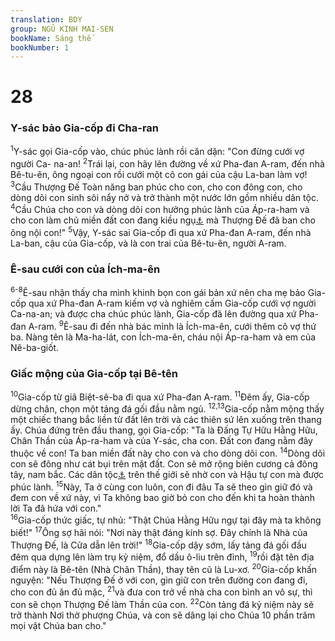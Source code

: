 ```yaml
---
translation: BDY
group: NGŨ KINH MAI-SEN
bookName: Sáng thế 
bookNumber: 1
---
```


<div class="title"><h1>28</h1><h3>Y-sác bảo Gia-cốp đi Cha-ran</h3></div>
<span class="verse sa_28_1"><sup>1</sup>Y-sác gọi Gia-cốp vào, chúc phúc lành rồi căn dặn: &#34;Con đừng cưới vợ người Ca- na-an! </span>
<span class="verse sa_28_2"><sup>2</sup>Trái lại, con hãy lên đường về xứ Pha-đan A-ram, đến nhà Bê-tu-ên, ông ngoại con rồi cưới một cô con gái của cậu La-ban làm vợ! </span>
<span class="verse sa_28_3"><sup>3</sup>Cầu Thượng Đế Toàn năng ban phúc cho con, cho con đông con, cho dòng dõi con sinh sôi nẩy nở và trở thành một nước lớn gồm nhiều dân tộc. </span>
<span class="verse sa_28_4"><sup>4</sup>Cầu Chúa cho con và dòng dõi con hưởng phúc lành của Áp-ra-ham và cho con làm chủ miền đất con đang kiều ngụ<a href="#" data-toggle="tooltip" data-placement="bottom" title="Nt du hành">⚓</a> mà Thượng Đế đã ban cho ông nội con!&#34; </span>
<span class="verse sa_28_5"><sup>5</sup>Vậy, Y-sác sai Gia-cốp đi qua xứ Pha-đan A-ram, đến nhà La-ban, cậu của Gia-cốp, và là con trai của Bê-tu-ên, người A-ram.</span>
<div class="title"><h3>Ê-sau cưới con của Ích-ma-ên</h3></div>
<span class="verse sa_28_6 sa_28_7 sa_28_8"><sup>6-8</sup>Ê-sau nhận thấy cha mình khinh bọn con gái bản xứ nên cha mẹ bảo Gia-cốp qua xứ Pha-đan A-ram kiếm vợ và nghiêm cấm Gia-cốp cưới vợ người Ca-na-an; và được cha chúc phúc lành, Gia-cốp đã lên đường qua xứ Pha-đan A-ram. </span>
<span class="verse sa_28_9"><sup>9</sup>Ê-sau đi đến nhà bác mình là Ích-ma-ên, cưới thêm cô vợ thứ ba. Nàng tên là Ma-ha-lát, con Ích-ma-ên, cháu nội Áp-ra-ham và em của Nê-ba-giốt.</span>
<div class="title"><h3>Giấc mộng của Gia-cốp tại Bê-tên</h3></div>
<span class="verse sa_28_10"><sup>10</sup>Gia-cốp từ giã Biệt-sê-ba đi qua xứ Pha-đan A-ram. </span>
<span class="verse sa_28_11"><sup>11</sup>Đêm ấy, Gia-cốp dừng chân, chọn một tảng đá gối đầu nằm ngủ. </span>
<span class="verse sa_28_12 sa_28_13"><sup>12,13</sup>Gia-cốp nằm mộng thấy một chiếc thang bắc liền từ đất lên trời và các thiên sứ lên xuống trên thang ấy. Chúa đứng trên đầu thang, gọi Gia-cốp: &#34;Ta là Đấng Tự Hữu Hằng Hữu, Chân Thần của Áp-ra-ham và của Y-sác, cha con. Đất con đang nằm đây thuộc về con! Ta ban miền đất này cho con và cho dòng dõi con. </span>
<span class="verse sa_28_14"><sup>14</sup>Dòng dõi con sẽ đông như cát bụi trên mặt đất. Con sẽ mở rộng biên cương cả đông tây, nam bắc. Các dân tộc<a href="#" data-toggle="tooltip" data-placement="bottom" title="Nt gia đình">⚓</a>  trên thế giới sẽ nhờ con và Hậu tự con mà được phúc lành. </span>
<span class="verse sa_28_15"><sup>15</sup>Này, Ta ở cùng con luôn, con đi đâu Ta sẽ theo gìn giữ đó và đem con về xứ này, vì Ta không bao giờ bỏ con cho đến khi ta hoàn thành lời Ta đã hứa với con.&#34;<br/></span>
<span class="verse sa_28_16"><sup>16</sup>Gia-cốp thức giấc, tự nhủ: &#34;Thật Chúa Hằng Hữu ngự tại đây mà ta không biết!&#34; </span>
<span class="verse sa_28_17"><sup>17</sup>Ông sợ hãi nói: &#34;Nơi này thật đáng kính sợ. Đây chính là Nhà của Thượng Đế, là Cửa dẫn lên trời!&#34; </span>
<span class="verse sa_28_18"><sup>18</sup>Gia-cốp dậy sớm, lấy tảng đá gối đầu đêm qua dựng lên làm trụ kỷ niệm, đổ dầu ô-liu trên đỉnh, </span>
<span class="verse sa_28_19"><sup>19</sup>rồi đặt tên địa điểm này là Bê-tên (Nhà Chân Thần), thay tên cũ là Lu-xơ. </span>
<span class="verse sa_28_20"><sup>20</sup>Gia-cốp khấn nguyện: &#34;Nếu Thượng Đế ở với con, gìn giữ con trên đường con đang đi, cho con đủ ăn đủ mặc, </span>
<span class="verse sa_28_21"><sup>21</sup>và đưa con trở về nhà cha con bình an vô sự, thì con sẽ chọn Thượng Đế làm Thần của con. </span>
<span class="verse sa_28_22"><sup>22</sup>Còn tảng đá kỷ niệm này sẽ trở thành Nơi thờ phượng Chúa, và con sẽ dâng lại cho Chúa 10 phần trăm mọi vật Chúa ban cho.&#34;</span>
